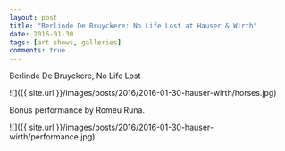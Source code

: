 ```yaml
---
layout: post
title: "Berlinde De Bruyckere: No Life Lost at Hauser & Wirth"
date: 2016-01-30
tags: [art shows, galleries]
comments: true
---
```

Berlinde De Bruyckere, No Life Lost

![]({{ site.url }}/images/posts/2016/2016-01-30-hauser-wirth/horses.jpg)

Bonus performance by Romeu Runa.

![]({{ site.url }}/images/posts/2016/2016-01-30-hauser-wirth/performance.jpg)

